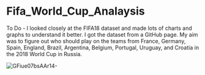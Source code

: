 # Fifa_World_Cup_Analaysis

To Do - I looked closely at the FIFA18 dataset and made lots of charts and graphs to understand it better. I got the dataset from a GitHub page. My aim was to figure out who should play on the teams from France, Germany, Spain, England, Brazil, Argentina, Belgium, Portugal, Uruguay, and Croatia in the 2018 World Cup in Russia.


![GFiue07bsAAr14-](https://github.com/anujgrvr98/Fifa_World_Cup_Analysis/assets/166906510/d3a0b508-8b4e-45d5-a302-a4424280ebee)


